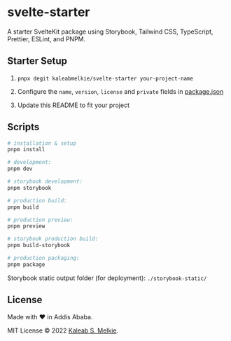 # svelte-starter

A starter SvelteKit package using Storybook, Tailwind CSS, TypeScript, Prettier, ESLint, and PNPM.

## Starter Setup

1. `pnpx degit kaleabmelkie/svelte-starter your-project-name`

2. Configure the `name`, `version`, `license` and `private` fields in [package.json](package.json)

3. Update this README to fit your project

## Scripts

```bash
# installation & setup
pnpm install

# development:
pnpm dev

# storybook development:
pnpm storybook

# production build:
pnpm build

# production preview:
pnpm preview

# storybook production build:
pnpm build-storybook

# production packaging:
pnpm package
```

Storybook static output folder (for deployment): `./storybook-static/`

## License

Made with &hearts; in Addis Ababa.

MIT License &copy; 2022 [Kaleab S. Melkie](https://kaleabmelkie.com/).
